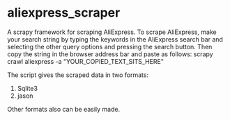 # aliexpress_scraper
A scrapy framework for scraping AliExpress. 
To scrape AliExpress, make your search string by typing the keywords in the AliExpress search bar and selecting the other query options and pressing the search button. Then copy the string in the browser address bar and paste as follows:
scrapy crawl aliexpress -a "YOUR_COPIED_TEXT_SITS_HERE"

The script gives the scraped data in two formats: 
1. Sqlite3  
2. jason

Other formats also can be easily made.
